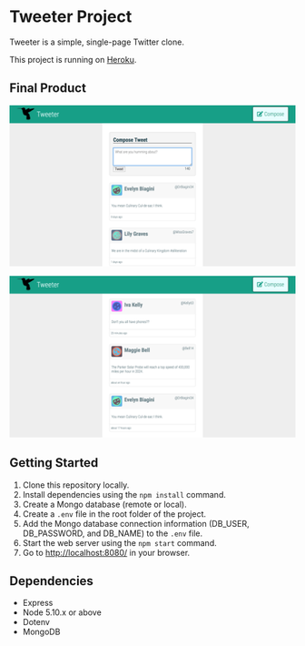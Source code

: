 # Tweeter Project

Tweeter is a simple, single-page Twitter clone.

This project is running on [Heroku](https://andydlindsay-tweeter.herokuapp.com/).

## Final Product

![compose tweet](https://github.com/andydlindsay/tweeter/blob/master/docs/compose-tweet.png?raw=true)

![list tweets](https://github.com/andydlindsay/tweeter/blob/master/docs/list-tweets.png?raw=true)

## Getting Started

1. Clone this repository locally.
2. Install dependencies using the `npm install` command.
3. Create a Mongo database (remote or local).
4. Create a `.env` file in the root folder of the project.
5. Add the Mongo database connection information (DB_USER, DB_PASSWORD, and DB_NAME) to the `.env` file.
6. Start the web server using the `npm start` command.
7. Go to <http://localhost:8080/> in your browser.

## Dependencies

- Express
- Node 5.10.x or above
- Dotenv
- MongoDB
